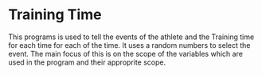 # Training Time 

This programs is used to tell the events of the athlete and the Training time for each time for each of the time. It uses a random numbers to select the event. The main focus of this is on the scope of the variables which are used in the program and their approprite scope.
